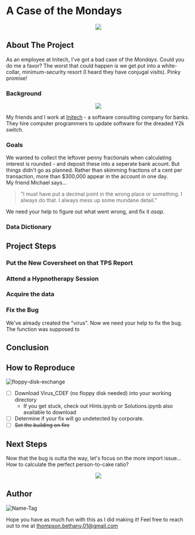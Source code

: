 # A Case of the Mondays
<p align="center">
  <img src="https://www.bedfordjones.com/wp-content/uploads/2017/10/Office-Space-images-3691415b-de44-4ecf-a5fb-1f7b416431b-1.jpg">
</p>  

## About The Project
As an employee at Initech, I've got a bad case of the *Mondays*. Could you do me a favor? The worst that could happen is we get put into a white-collar, minimum-security resort (I heard they have conjugal visits). Pinky promise!  
### Background
<p align="center">
  <img src="https://d1yjjnpx0p53s8.cloudfront.net/styles/logo-thumbnail/s3/052013/initech-edited-colors-font-vectorized.png?itok=IQhihDgr">
</p>  

My friends and I work at [Initech](https://movies.stackexchange.com/questions/726/what-kind-of-company-is-initech) - a software consulting company for banks. They hire computer programmers to update software for the dreaded Y2k switch.
### Goals
We wanted to collect the leftover penny fractionals when calculating interest is rounded - and deposit these into a seperate bank acount. But things didn't go as planned. Rather than skimming fractions of a cent per transaction, more than $300,000 appear in the account in one day.   
My friend Michael says...   
> "I must have put a decimal point in the wrong place or something.
> I always do that. I always mess up some mundane detail."  

We need your help to figure out what went wrong, and fix it *asap*.
### Data Dictionary
## Project Steps
### Put the New Coversheet on that TPS Report
### Attend a Hypnotherapy Session
### Acquire the data
### Fix the Bug
We've already created the "virus". Now we need your help to fix the bug. The function was supposed to 
## Conclusion
## How to Reproduce
![floppy-disk-exchange](https://thumbs.gfycat.com/GroundedSophisticatedFieldmouse-size_restricted.gif) 
- [ ] Download Virus_CDEF (no floppy disk needed) into your working directory
    - If you get stuck, check out Hints.ipynb or Solutions.ipynb also available to download
- [ ] Determine if your fix will go undetected by corporate.
- [ ] ~~Set the building on fire~~
## Next Steps
Now that the bug is outta the way, let's focus on the more import issue... How to calculate the perfect person-to-cake ratio?  

<p align="center">
  <img src="https://www.teamphoria.com/wp-content/uploads/9imQZkq.jpg">
</p> 

## Author
![Name-Tag](https://i.pinimg.com/originals/e1/56/2b/e1562bc3f546913c96df7903f57fdeb2.png)  

Hope you have as much fun with this as I did making it!
Feel free to reach out to me at thompson.bethany.01@gmail.com